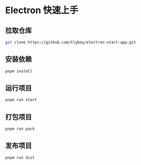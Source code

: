 # Electron 快速上手

## 拉取仓库

```bash
git clone https://github.com/tlyboy/electron-start-app.git
```

## 安装依赖

```bash
pnpm install
```

## 运行项目

```bash
pnpm run start
```

## 打包项目

```bash
pnpm run pack
```

## 发布项目

```bash
pnpm run dist
```
